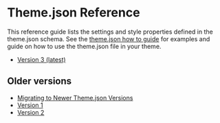 # Theme.json Reference

This reference guide lists the settings and style properties defined in the theme.json schema. See the [theme.json how to guide](/docs/how-to-guides/themes/global-settings-and-styles.md) for examples and guide on how to use the theme.json file in your theme.

-   [Version 3 (latest)](/docs/reference-guides/theme-json-reference/theme-json-living.md)

## Older versions

-   [Migrating to Newer Theme.json Versions](/docs/reference-guides/theme-json-reference/theme-json-migrations.md)
-   [Version 1](/docs/reference-guides/theme-json-reference/theme-json-v1.md)
-   [Version 2](/docs/reference-guides/theme-json-reference/theme-json-v2.md)

